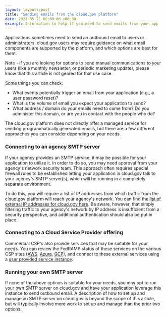 ```yaml
---
layout: layouts/post
title: "Sending emails from the cloud.gov platform"
date: 2021-05-21 00:00:00 +00:00
excerpt: Information to help if you need to send emails from your app
---
```


Applications sometimes need to send an outbound email to users or administrators. cloud.gov users may require guidance on what email components are supported by the platform, and which options are best for them.

Note - if you are looking for options to send manual communications to your users (like a monthly newsletter, or periodic marketing update), please know that this article is not geared for that use case.

Some things you can check:

* What events potentially trigger an email from your application (e.g., a user password reset)?
* What is the volume of email you expect your application to send?
* What address / domain do your emails need to come from? Do you administer this domain, or are you in contact with the people who do?

The cloud.gov platform does not directly offer a managed service for sending programmatically generated emails, but there are a few different approaches you can consider depending on your needs.

### Connecting to an agency SMTP server

If your agency provides an SMTP service, it may be possible for your application to utilize it. In order to do so, you may need approval from your agency's network security team. This approach often requires special firewall rules to be established letting your application in cloud.gov talk to your agency's SMTP server(s), which will be running in a completely separate environment.

To do this, you will require a list of IP addresses from which traffic from the cloud.gov platform will reach your agency's network. You can find the [list of external IP addresses for cloud.gov here](https://cloud.gov/docs/management/static-egress/#cloudgov-egress-ranges). Be aware, however, that simply filtering traffic to your agency's network by IP address is insufficient from a security perspective, and additional authentication should also be put in place.

### Connecting to a Cloud Service Provider offering

Commercial CSP's also provide services that may be suitable for your needs. You can review the FedRAMP status of these services on the various CSP sites ([AWS](https://aws.amazon.com/compliance/services-in-scope/), [Azure](https://docs.microsoft.com/en-us/azure/azure-government/compliance/azure-services-in-fedramp-auditscope), [GCP](https://cloud.google.com/security/compliance/fedramp)), and connect to these external services using a [user provided service instance](https://docs.cloudfoundry.org/devguide/services/user-provided.html).

### Running your own SMTP server

If none of the above options is suitable for your needs, you may opt to run your own SMTP server on cloud.gov and have your application leverage this instance to send outbound email. A description of how to set up and manage an SMTP server on cloud.gov is beyond the scope of this article, but will typically involve more work to set up and manage than the prior two options.